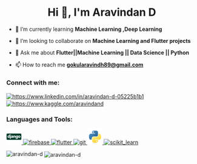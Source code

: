 <h1 align="center">Hi 👋, I'm Aravindan D</h1>

- 🌱 I’m currently learning **Machine Learning ,Deep Learning**

- 👯 I’m looking to collaborate on **Machine Learning and Flutter projects**

- 💬 Ask me about **Flutter||Machine Learning || Data Science || Python**

- 📫 How to reach me **gokularavindh89@gmail.com**

<h3 align="left">Connect with me:</h3>
<p align="left">
<a href="https://linkedin.com/in/https://www.linkedin.com/in/aravindan-d-05225b1b1" target="blank"><img align="center" src="https://raw.githubusercontent.com/rahuldkjain/github-profile-readme-generator/master/src/images/icons/Social/linked-in-alt.svg" alt="https://www.linkedin.com/in/aravindan-d-05225b1b1" height="30" width="40" /></a>
<a href="https://kaggle.com/https://www.kaggle.com/aravindand" target="blank"><img align="center" src="https://raw.githubusercontent.com/rahuldkjain/github-profile-readme-generator/master/src/images/icons/Social/kaggle.svg" alt="https://www.kaggle.com/aravindand" height="30" width="40" /></a>
</p>

<h3 align="left">Languages and Tools:</h3>
<p align="left"> <a href="https://www.djangoproject.com/" target="_blank"> <img src="https://raw.githubusercontent.com/devicons/devicon/master/icons/django/django-original.svg" alt="django" width="40" height="40"/> </a> <a href="https://firebase.google.com/" target="_blank"> <img src="https://www.vectorlogo.zone/logos/firebase/firebase-icon.svg" alt="firebase" width="40" height="40"/> </a> <a href="https://flutter.dev" target="_blank"> <img src="https://www.vectorlogo.zone/logos/flutterio/flutterio-icon.svg" alt="flutter" width="40" height="40"/> </a> <a href="https://git-scm.com/" target="_blank"> <img src="https://www.vectorlogo.zone/logos/git-scm/git-scm-icon.svg" alt="git" width="40" height="40"/> </a> <a href="https://www.python.org" target="_blank"> <img src="https://raw.githubusercontent.com/devicons/devicon/master/icons/python/python-original.svg" alt="python" width="40" height="40"/> </a> <a href="https://scikit-learn.org/" target="_blank"> <img src="https://upload.wikimedia.org/wikipedia/commons/0/05/Scikit_learn_logo_small.svg" alt="scikit_learn" width="40" height="40"/> </a> </p>

<p><img align="left" src="https://github-readme-stats.vercel.app/api/top-langs?username=aravindan-d&show_icons=true&locale=en&layout=compact" alt="aravindan-d" /></p>

<p>&nbsp;<img align="center" src="https://github-readme-stats.vercel.app/api?username=aravindan-d&show_icons=true&locale=en" alt="aravindan-d" /></p>

